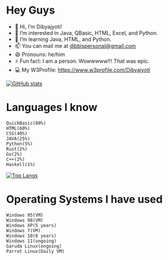 # Hey Guys 

- 👋 Hi, I’m Dibyajyoti!
- 👀 I’m interested in Java, QBasic, HTML, Excel, and Python.
- 🌱 I’m learning Java, HTML, and Python.
- 📫 You can mail me at dibbispersonal@gmail.com
- 😄 Pronouns: he/him
- ⚡ Fun fact: I am a person. Wowwwww!!! That was epic.
- 💻 My W3Profile: https://www.w3profile.com/Dibyajyoti
  
[![GitHub stats](https://github-readme-stats.vercel.app/api?username=DibyajyotiBiswal57&theme=transparent&show_icons=true&rank_icon=percentile&show=reviews,discussions_started,discussions_answered,prs_merged,prs_merged_percentage)](https://github.com/anuraghazra/github-readme-stats)


# Languages I know

    QuickBasic(80%)
    HTML(60%)
    CSS(40%)
    JAVA(25%)
    Python(5%)
    Rust(2%)
    Go(2%)
    C++(2%)
    Haskell(1%)
[![Top Langs](https://github-readme-stats.vercel.app/api/top-langs/?username=DibyajyotiBiswal57&theme=transparent&show_icons=true&langs_count=10&layout=compact)](https://github.com/anuraghazra/github-readme-stats)

# Operating Systems I have used 
    
    Windows 95(VM)
    Windows 98(VM)
    Windows XP(5 years)
    Windows 7(VM)
    Windows 10(8 years)
    Windows 11(ongoing)
    Garuda Linux(ongoing)
    Parrot Linux(Daily VM)



<!---
DibyajyotiBiswal57/DibyajyotiBiswal57 is a ✨ special ✨ repository because its `README.md` (this file) appears on your GitHub profile.
You can click the Preview link to take a look at your changes.
--->
